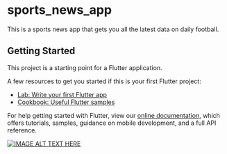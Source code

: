 # sports_news_app

This is a sports news app that gets you all the latest data on daily football.

## Getting Started

This project is a starting point for a Flutter application.

A few resources to get you started if this is your first Flutter project:

- [Lab: Write your first Flutter app](https://flutter.dev/docs/get-started/codelab)
- [Cookbook: Useful Flutter samples](https://flutter.dev/docs/cookbook)

For help getting started with Flutter, view our
[online documentation](https://flutter.dev/docs), which offers tutorials,
samples, guidance on mobile development, and a full API reference.

[![IMAGE ALT TEXT HERE](https://img.youtube.com/vi/q3hONNn4UwM/0.jpg)](https://www.youtube.com/watch?v=q3hONNn4UwM)